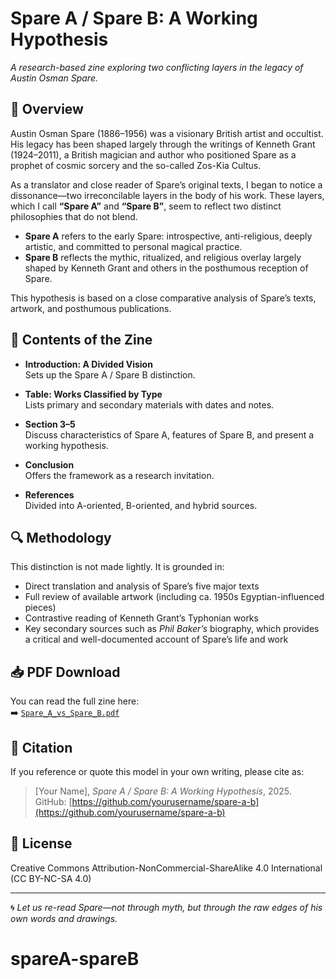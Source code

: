 # Spare A / Spare B: A Working Hypothesis

_A research-based zine exploring two conflicting layers in the legacy of Austin Osman Spare._

## 📘 Overview

Austin Osman Spare (1886–1956) was a visionary British artist and occultist. His legacy has been shaped largely through the writings of Kenneth Grant (1924–2011), a British magician and author who positioned Spare as a prophet of cosmic sorcery and the so-called Zos-Kia Cultus.

As a translator and close reader of Spare’s original texts, I began to notice a dissonance—two irreconcilable layers in the body of his work. These layers, which I call **“Spare A”** and **“Spare B”**, seem to reflect two distinct philosophies that do not blend.

- **Spare A** refers to the early Spare: introspective, anti-religious, deeply artistic, and committed to personal magical practice.
- **Spare B** reflects the mythic, ritualized, and religious overlay largely shaped by Kenneth Grant and others in the posthumous reception of Spare.

This hypothesis is based on a close comparative analysis of Spare’s texts, artwork, and posthumous publications.

## 📑 Contents of the Zine

- **Introduction: A Divided Vision**  
  Sets up the Spare A / Spare B distinction.

- **Table: Works Classified by Type**  
  Lists primary and secondary materials with dates and notes.

- **Section 3–5**  
  Discuss characteristics of Spare A, features of Spare B, and present a working hypothesis.

- **Conclusion**  
  Offers the framework as a research invitation.

- **References**  
  Divided into A-oriented, B-oriented, and hybrid sources.

## 🔍 Methodology

This distinction is not made lightly. It is grounded in:

- Direct translation and analysis of Spare’s five major texts
- Full review of available artwork (including ca. 1950s Egyptian-influenced pieces)
- Contrastive reading of Kenneth Grant’s Typhonian works
- Key secondary sources such as _Phil Baker’s_ biography, which provides a critical and well-documented account of Spare’s life and work

## 📥 PDF Download

You can read the full zine here:  
➡️ [`Spare_A_vs_Spare_B.pdf`](./Spare_A_vs_Spare_B.pdf)

## 📖 Citation

If you reference or quote this model in your own writing, please cite as:

> [Your Name], _Spare A / Spare B: A Working Hypothesis_, 2025.  
> GitHub: [https://github.com/yourusername/spare-a-b](https://github.com/yourusername/spare-a-b)

## 🪪 License

Creative Commons Attribution-NonCommercial-ShareAlike 4.0 International (CC BY-NC-SA 4.0)

---

🌀 *Let us re-read Spare—not through myth, but through the raw edges of his own words and drawings.*
# spareA-spareB
